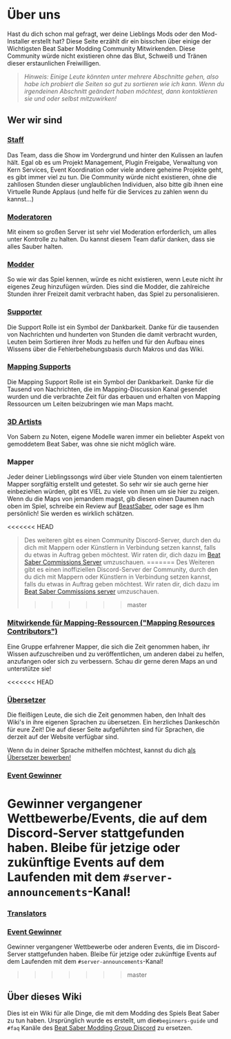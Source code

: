 # Über uns
Hast du dich schon mal gefragt, wer deine Lieblings Mods oder den Mod-Installer erstellt hat? Diese Seite erzählt dir ein bisschen über einige der Wichtigsten Beat Saber Modding Community Mitwirkenden. Diese Community würde nicht existieren ohne das Blut, Schweiß und Tränen dieser erstaunlichen Freiwilligen.

> *Hinweis: Einige Leute könnten unter mehrere Abschnitte gehen, also habe ich probiert die Seiten so gut zu sortieren wie ich kann. Wenn du irgendeinen Abschnitt geändert haben möchtest, dann kontaktieren sie und oder selbst mitzuwirken!*

## Wer wir sind

### [Staff](./staff.md)
Das Team, dass die Show im Vordergrund und hinter den Kulissen an laufen hält. Egal ob es um Projekt Management, Plugin Freigabe, Verwaltung von Kern Services, Event Koordination oder viele andere geheime Projekte geht, es gibt immer viel zu tun. Die Community würde nicht existieren, ohne die zahllosen Stunden dieser unglaublichen Individuen, also bitte gib ihnen eine Virtuelle Runde Applaus (und helfe für die Services zu zahlen wenn du kannst...)

### [Moderatoren](./moderators.md)
Mit einem so großen Server ist sehr viel Moderation erforderlich, um alles unter Kontrolle zu halten. Du kannst diesem Team dafür danken, dass sie alles Sauber halten.

### [Modder](./modders.md)
So wie wir das Spiel kennen, würde es nicht existieren, wenn Leute nicht ihr eigenes Zeug hinzufügen würden. Dies sind die Modder, die zahlreiche Stunden ihrer Freizeit damit verbracht haben, das Spiel zu personalisieren.

### [Supporter](./supports.md)
Die Support Rolle ist ein Symbol der Dankbarkeit. Danke für die tausenden von Nachrichten und hunderten von Stunden die damit verbracht wurden, Leuten beim Sortieren ihrer Mods zu helfen und für den Aufbau eines Wissens über die Fehlerbehebungsbasis durch Makros und das Wiki.

### [Mapping Supports](./mapping-supports.md)
Die Mapping Support Rolle ist ein Symbol der Dankbarkeit. Danke für die Tausend von Nachrichten, die im Mapping-Discussion Kanal gesendet wurden und die verbrachte Zeit für das erbauen und erhalten von Mapping Ressourcen um Leiten beizubringen wie man Maps macht.

### [3D Artists](./3d-artists.md)
Von Sabern zu Noten, eigene Modelle waren immer ein beliebter Aspekt von gemoddetem Beat Saber, was ohne sie nicht möglich wäre.

### Mapper
Jeder deiner Lieblingssongs wird über viele Stunden von einem talentierten Mapper sorgfältig erstellt und getestet. So sehr wir sie auch gerne hier einbeziehen würden, gibt es VIEL zu viele von ihnen um sie hier zu zeigen. Wenn du die Maps von jemandem magst, gib diesen einen Daumen nach oben im Spiel, schreibe ein Review auf [BeastSaber](https://bsaber.com), oder sage es Ihm persönlich! Sie werden es wirklich schätzen.

<<<<<<< HEAD
> Des weiteren gibt es einen Community Discord-Server, durch den du dich mit Mappern oder Künstlern in Verbindung setzen kannst, falls du etwas in Auftrag geben möchtest. Wir raten dir, dich dazu im [Beat Saber Commissions Server](https://discord.gg/e4f3WBBVnr) umzuschauen.
=======
> Des Weiteren gibt es einen inoffiziellen Discord-Server der Community, durch den du dich mit Mappern oder Künstlern in Verbindung setzen kannst, falls du etwas in Auftrag geben möchtest. Wir raten dir, dich dazu im [Beat Saber Commissions server](https://discord.gg/e4f3WBBVnr) umzuschauen.
>>>>>>> master

### [Mitwirkende für Mapping-Ressourcen ("Mapping Resources Contributors")](/de/mapping/mapping-credits.md)
Eine Gruppe erfahrener Mapper, die sich die Zeit genommen haben, ihr Wissen aufzuschreiben und zu veröffentlichen, um anderen dabei zu helfen, anzufangen oder sich zu verbessern. Schau dir gerne deren Maps an und unterstütze sie!

<<<<<<< HEAD
### [Übersetzer](./translators.md)
Die fleißigen Leute, die sich die Zeit genommen haben, den Inhalt des Wiki's in ihre eigenen Sprachen zu übersetzen. Ein herzliches Dankeschön für eure Zeit! Die auf dieser Seite aufgeführten sind für Sprachen, die derzeit auf der Website verfügbar sind.

Wenn du in deiner Sprache mithelfen möchtest, kannst du dich [als Übersetzer bewerben!](https://forms.gle/e3BqA3poMjESARe76)

### [Event Gewinner](./event-winner.md)
Gewinner vergangener Wettbewerbe/Events, die auf dem Discord-Server stattgefunden haben. Bleibe für jetzige oder zukünftige Events auf dem Laufenden mit dem `#server-announcements`-Kanal!
=======
### [Translators](./translators.md)

### [Event Gewinner](./event-winner.md)
Gewinner vergangener Wettbewerbe oder anderen Events, die im Discord-Server stattgefunden haben. Bleibe für jetzige oder zukünftige Events auf dem Laufenden mit dem `#server-announcements`-Kanal!
>>>>>>> master

## Über dieses Wiki
Dies ist ein Wiki für alle Dinge, die mit dem Modding des Spiels Beat Saber zu tun haben. Ursprünglich wurde es erstellt, um die`#beginners-guide` und `#faq` Kanäle des [Beat Saber Modding Group Discord](https://discord.gg/beatsabermods) zu ersetzen.

